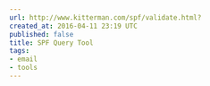 ```yaml
---
url: http://www.kitterman.com/spf/validate.html?
created_at: 2016-04-11 23:19 UTC
published: false
title: SPF Query Tool
tags:
- email
- tools
---
```



